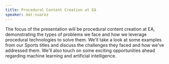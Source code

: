 ```yaml
---
title: Procedural Content Creation at EA
speaker: mat-suarez
---
```


The focus of the presentation will be procedural content creation at EA, demonstrating the types of problems we face and how we leverage procedural technologies to solve them. We'll take a look at some examples from our Sports titles and discuss the challenges they faced and how we've addressed them. We'll also touch on some exciting opportunities ahead regarding machine learning and artificial intelligence.
